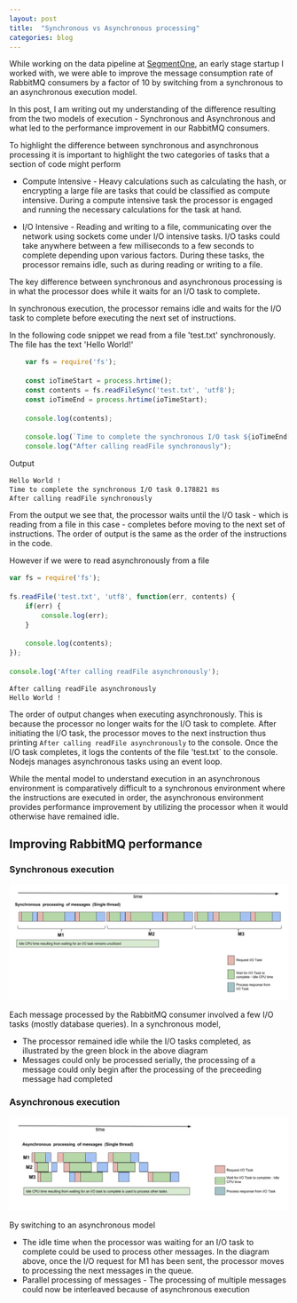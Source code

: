 ```yaml
---
layout: post
title:  "Synchronous vs Asynchronous processing"
categories: blog
---
```


While working on the data pipeline at [SegmentOne](https://segmentone.co/), an early stage startup I worked with, we were able to improve the message consumption rate of RabbitMQ consumers by a factor of 10 by switching from a synchronous to an asynchronous execution model.

In this post, I am writing out my understanding of the difference resulting from the two models of execution - Synchronous and Asynchronous and what led to the performance improvement in our RabbitMQ consumers.

To highlight the difference between synchronous and asynchronous processing it is important to highlight the two categories of tasks that a section of code might perform

 - Compute Intensive - Heavy calculations such as calculating the hash, or encrypting a large file are tasks that could be classified as compute intensive. During a compute intensive task the processor is engaged and running the necessary calculations for the task at hand.

 - I/O Intensive - Reading and writing to a file, communicating over the network using sockets come under I/O intensive tasks. I/O tasks could take anywhere between a few milliseconds to a few seconds to complete depending upon various factors. During these tasks, the processor remains idle, such as during reading or writing to a file.

 The key difference between synchronous and asynchronous processing is in what the processor does while it waits for an I/O task to complete.

 In synchronous execution, the processor remains idle and waits for the I/O task to complete before executing the next set of instructions. 

In the following code snippet we read from a file 'test.txt' synchronously. The file has the text 'Hello World!'

```javascript
    var fs = require('fs');

    const ioTimeStart = process.hrtime();
    const contents = fs.readFileSync('test.txt', 'utf8');
    const ioTimeEnd = process.hrtime(ioTimeStart);

    console.log(contents);

    console.log(`Time to complete the synchronous I/O task ${ioTimeEnd[1]/1000000} ms`);
    console.log("After calling readFile synchronously");
```

Output
```
Hello World !
Time to complete the synchronous I/O task 0.178821 ms
After calling readFile synchronously
```

From the output we see that, the processor waits until the I/O task - which is reading from a file in this case - completes before moving to the next set of instructions. The order of output is the same as the order of the instructions in the code.

However if we were to read asynchronously from a file

```javascript
var fs = require('fs');

fs.readFile('test.txt', 'utf8', function(err, contents) {
    if(err) {
        console.log(err);
    }
    
    console.log(contents);
});
 
console.log('After calling readFile asynchronously');
```

```Output
After calling readFile asynchronously
Hello World !
```

The order of output changes when executing asynchronously. This is because the processor no longer waits for the I/O task to complete. After initiating the I/O task, the processor moves to the next instruction thus printing `After calling readFile asynchronously` to the console. Once the I/O task completes, it logs the contents of the file 'test.txt` to the console. Nodejs manages asynchronous tasks using an event loop.

While the mental model to understand execution in an asynchronous environment is comparatively difficult to a synchronous environment where the instructions are executed in order, the asynchronous environment provides performance improvement by utilizing the processor when it would otherwise have remained idle.

## Improving RabbitMQ performance

### Synchronous execution

![](/assets/synchronous-processing.jpg)

 Each message processed by the RabbitMQ consumer involved a few I/O tasks (mostly database queries). In a synchronous model, 
 - The processor remained idle while the I/O tasks completed, as illustrated by the green block in the above diagram
 - Messages could only be processed serially, the processing of a message could only begin after the processing of the preceeding message had completed


### Asynchronous execution

![](/assets/asynchronous-processing.jpg)

By switching to an asynchronous model
- The idle time when the processor was waiting for an I/O task to complete could be used to process other messages. In the diagram above, once the I/O request for M1 has been sent, the processor moves to processing the next messages in the queue.
- Parallel processing of messages - The processing of multiple messages could now be interleaved because of asynchronous execution

